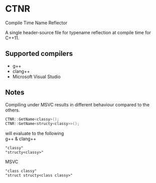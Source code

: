# CTNR
Compile Time Name Reflector

A single header-source file for typename reflection at compile time for C++11.

## Supported compilers
- g++
- clang++
- Microsoft Visual Studio

## Notes
Compiling under MSVC results in different behaviour compared to the others.
```c++
CTNR::GetName<classy>();
CTNR::GetName<structy<classy>>();
```
will evaluate to the following</br>
g++ & clang++
```
"classy"
"structy<classy>"
```
MSVC
```
"class classy"
"struct structy<class classy>"
```
